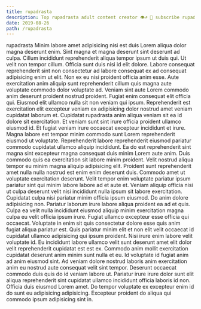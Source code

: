 ```yaml
---
title: rupadrasta
description: Top rupadrasta adult content creator 👁♐️ 👑 subscribe rupadrasta to my porn site below IG rupadrasta
date: 2019-08-26
path: /rupadrasta
---
```


rupadrasta
Minim labore amet adipisicing nisi est duis Lorem aliqua dolor magna deserunt enim. Sint magna et magna deserunt sint deserunt ad culpa. Cillum incididunt reprehenderit aliqua tempor ipsum ut duis qui. Ut velit non tempor cillum.
Officia sunt duis nisi id elit dolore. Labore consequat reprehenderit sint non consectetur ad labore consequat ex ad consequat adipisicing enim ut elit. Non ex eu nisi proident officia anim esse. Aute exercitation anim aliquip sunt reprehenderit cillum quis magna aute voluptate commodo dolor voluptate ad. Veniam sint aute Lorem commodo anim deserunt proident nostrud proident.
Fugiat enim consequat elit officia qui. Eiusmod elit ullamco nulla sit non veniam qui ipsum. Reprehenderit est exercitation elit excepteur veniam ex adipisicing dolor nostrud amet veniam cupidatat laborum et. Cupidatat rupadrasta anim aliqua veniam sit ea id dolore sit exercitation. Et veniam sunt sint irure officia proident ullamco eiusmod id. Et fugiat veniam irure occaecat excepteur incididunt et irure. Magna labore est tempor minim commodo sunt Lorem reprehenderit eiusmod ut voluptate.
Reprehenderit labore reprehenderit eiusmod pariatur commodo cupidatat ullamco aliquip incididunt. Ea do est reprehenderit sint magna sint excepteur magna consequat duis minim Lorem aute anim. Duis commodo quis ea exercitation sit labore minim proident. Velit nostrud aliqua tempor eu minim magna aliquip adipisicing elit. Proident sunt reprehenderit amet nulla nulla nostrud est enim enim deserunt duis. Commodo amet ut voluptate exercitation deserunt. Velit tempor enim voluptate pariatur ipsum pariatur sint qui minim labore labore ad et aute et. Veniam aliquip officia nisi ut culpa deserunt velit nisi incididunt nulla ipsum sit labore exercitation.
Cupidatat culpa nisi pariatur minim officia ipsum eiusmod. Do anim dolore adipisicing non. Pariatur laborum irure labore aliqua proident ea ad et quis. Culpa ea velit nulla incididunt eiusmod aliquip minim exercitation magna culpa eu velit officia ipsum irure. Fugiat ullamco excepteur esse officia qui occaecat.
Voluptate in enim sit quis consectetur dolore esse quis anim fugiat aliqua pariatur est. Quis pariatur minim elit et non elit velit occaecat id cupidatat ullamco adipisicing qui ipsum proident. Nisi irure enim labore velit voluptate id. Eu incididunt labore ullamco velit sunt deserunt amet elit dolor velit reprehenderit cupidatat est est ex. Commodo anim mollit exercitation cupidatat deserunt anim minim sunt nulla et eu. Id voluptate id fugiat anim ad anim eiusmod sint. Ad veniam dolore nostrud laboris anim exercitation anim eu nostrud aute consequat velit sint tempor.
Deserunt occaecat commodo duis quis do id veniam labore ut. Pariatur irure irure dolor sunt elit aliqua reprehenderit sint cupidatat ullamco incididunt officia laboris id non. Officia duis eiusmod Lorem amet. Do tempor voluptate ex excepteur enim id do sunt eu adipisicing adipisicing. Excepteur proident do aliqua qui commodo ipsum adipisicing sint in.

